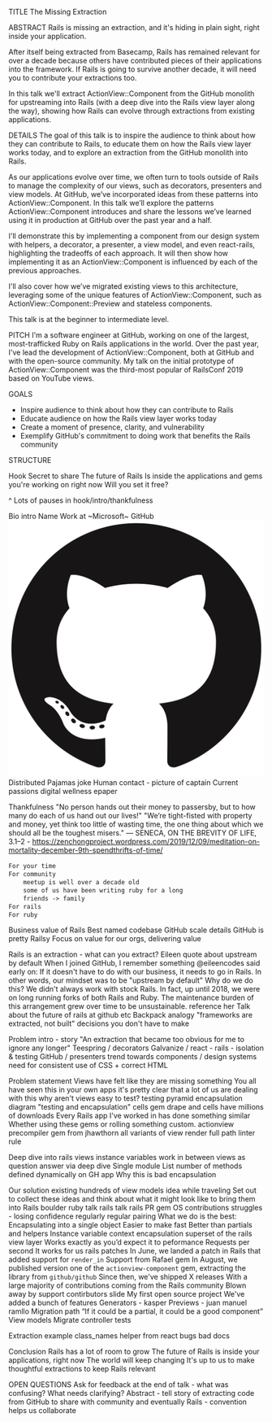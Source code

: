 TITLE
The Missing Extraction

ABSTRACT
Rails is missing an extraction, and it's hiding in plain sight, right inside your application. 

After itself being extracted from Basecamp, Rails has remained relevant for over a decade because others have contributed pieces of their applications into the framework. If Rails is going to survive another decade, it will need you to contribute your extractions too. 

In this talk we'll extract ActionView::Component from the GitHub monolith for upstreaming into Rails (with a deep dive into the Rails view layer along the way), showing how Rails can evolve through extractions from existing applications.

DETAILS
The goal of this talk is to inspire the audience to think about how they can contribute to Rails, to educate them on how the Rails view layer works today, and to explore an extraction from the GitHub monolith into Rails.

As our applications evolve over time, we often turn to tools outside of Rails to manage the complexity of our views, such as decorators, presenters and view models. At GitHub, we’ve incorporated ideas from these patterns into ActionView::Component. In this talk we’ll explore the patterns ActionView::Component introduces and share the lessons we’ve learned using it in production at GitHub over the past year and a half.

I'll demonstrate this by implementing a component from our design system with helpers, a decorator, a presenter, a view model, and even react-rails, highlighting the tradeoffs of each approach. It will then show how implementing it as an ActionView::Component is influenced by each of the previous approaches.

I'll also cover how we’ve migrated existing views to this architecture, leveraging some of the unique features of ActionView::Component, such as ActionView::Component::Preview and stateless components.

This talk is at the beginner to intermediate level. 

PITCH
I'm a software engineer at GitHub, working on one of the largest, most-trafficked Ruby on Rails applications in the world. Over the past year, I've lead the development of ActionView::Component, both at GitHub and with the open-source community. My talk on the initial prototype of ActionView::Component was the third-most popular of RailsConf 2019 based on YouTube views.

GOALS
- Inspire audience to think about how they can contribute to Rails
- Educate audience on how the Rails view layer works today
- Create a moment of presence, clarity, and vulnerability
- Exemplify GitHub's commitment to doing work that benefits the Rails community

STRUCTURE

Hook
    Secret to share
    The future of Rails
    Is inside the applications and gems you're working on right now
    Will you set it free?

^ Lots of pauses in hook/intro/thankfulness

Bio intro
    Name
    Work at ~Microsoft~ GitHub
        ![100%](img/github.png)
        Distributed
        Pajamas joke
        Human contact - picture of captain
    Current passions
        digital wellness
        epaper

Thankfulness
    "No person hands out their money to passersby, but to how many do each of us hand out our lives!"
    "We’re tight-fisted with property and money, yet think too little of wasting time, the one thing about which we should all be the toughest misers."
    — SENECA, ON THE BREVITY OF LIFE, 3.1–2
    - https://zenchongproject.wordpress.com/2019/12/09/meditation-on-mortality-december-9th-spendthrifts-of-time/

    For your time
    For community
        meetup is well over a decade old
        some of us have been writing ruby for a long
        friends -> family
    For rails
    For ruby

Business value of Rails
    Best named codebase
    GitHub scale details
    GitHub is pretty Railsy
    Focus on value for our orgs, delivering value

Rails is an extraction - what can you extract?
    Eileen quote about upstream by default
        When I joined GitHub, I remember something @eileencodes said early on: If it doesn't have to do with our business, it needs to go in Rails.
        In other words, our mindset was to be "upstream by default"
        Why do we do this?
        We didn't always work with stock Rails.
        In fact, up until 2018, we were on long running forks of both Rails and Ruby.
        The maintenance burden of this arrangement grew over time to be unsustainable.
        reference her Talk about the future of rails at github etc
    Backpack analogy
        "frameworks are extracted, not built"
        decisions you don't have to make

Problem intro - story
    "An extraction that became too obvious for me to ignore any longer"
    Teespring / decorators
    Galvanize / react - rails - isolation & testing
    GitHub / presenters 
    trend towards components / design systems
        need for consistent use of CSS + correct HTML

Problem statement
    Views have felt like they are missing something
    You all have seen this in your own apps
        it's pretty clear that a lot of us are dealing with this
    why aren't views easy to test?
        testing pyramid
        encapsulation diagram
    "testing and encapsulation"
    cells gem
    drape and cells have millions of downloads
    Every Rails app I've worked in has done something similar
    Whether using these gems or rolling something custom.
    actionview precompiler gem from jhawthorn
    all variants of view
    render full path linter rule

Deep dive into rails views
    instance variables work in between views as question
    answer via deep dive
    Single module
    List number of methods defined dynamically on GH app
    Why this is bad
    encapsulation

Our solution
    existing hundreds of view models
    idea while traveling
    Set out to collect these ideas and think about what it might look like to bring them into Rails
    boulder ruby talk
    rails talk
    rails PR 
    gem
    OS contributions
    struggles - losing confidence regularly
    regular pairing
    What we do is the best:
    Encapsulating into a single object
    Easier to make fast
    Better than partials and helpers
    Instance variable context encapsulation
    superset of the rails view layer
    Works exactly as you’d expect it to
    peformance
        Requests per second
        It works for us
    rails patches
        In June, we landed a patch in Rails that added support for `render_in`
        Support from Rafael
    gem
        In August, we published version one of the `actionview-component` gem, extracting the library from `github/github`
        Since then, we've shipped X releases
            With a large majority of contributions coming from the Rails community
        Blown away by support
            contirbutors slide
        My first open source project
        We've added a bunch of features
            Generators - kasper
            Previews - juan manuel ramllo
    Migration path
        “If it could be a partial, it could be a good component”
        View models
        Migrate controller tests


Extraction example
    class_names helper from react
    bugs 
    bad docs

Conclusion
    Rails has a lot of room to grow
    The future of Rails is inside your applications, right now
    The world will keep changing
    It's up to us to make thoughtful extractions to keep Rails relevant

OPEN QUESTIONS
Ask for feedback at the end of talk - what was confusing? What needs clarifying?
Abstract - tell story of extracting code from GitHub to share with community and eventually Rails - convention helps us collaborate